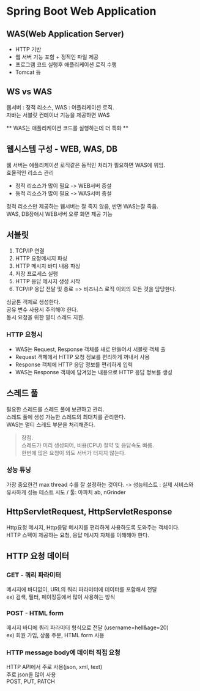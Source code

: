 # Spring Boot Web Application

## WAS(Web Application Server)
- HTTP 기반 
- 웹 서버 기능 포함 + 정적인 파일 제공
- 프로그램 코드 실행후 애플리케이션 로직 수행
- Tomcat 등

## WS vs WAS
웹서버 : 정적 리소스, WAS : 어플리케이션 로직.  
자바는 서블릿 컨테이너 기능을 제공하면 WAS

** WAS는 애플리케이션 코드를 실행하는데 더 특화  **

## 웹시스템 구성 - WEB, WAS, DB

웹 서버는 애플리케이션 로직같은 동적인 처리가 필요하면 WAS에 위임.  
효율적인 리소스 관리
- 정적 리소스가 많이 필요 -> WEB서버 증설
- 동적 리소스가 많이 필요 -> WAS서버 증설

정적 리소스만 제공하는 웹서버는 잘 죽지 않음, 반면 WAS는잘 죽음.  
WAS, DB장애시 WEB서버 오류 화면 제공 기능

## 서블릿

1. TCP/IP 연결
2. HTTP 요청메시지 파싱
3. HTTP 메시지 바디 내용 파싱
4. 저장 프로세스 실행
5. HTTP 응답 메시지 생성 시작
6. TCP/IP 응답 전달 및 종료
=> 비즈니스 로직 이외의 모든 것을 담당한다.

싱글톤 객체로 생성한다.  
공유 변수 사용시 주의해야 한다.  
동시 요청을 위한 멀티 스레드 지원.  

### HTTP 요청시
- WAS는 Request, Response 객체를 새로 만들어서 서블릿 객체 출
- Request 객체에서 HTTP 요청 정보를 편리하게 꺼내서 사용
- Response 객체에 HTTP 응답 정보를 편리하게 입력
- WAS는 Response 객체에 담겨있는 내용으로 HTTP 응답 정보를 생성

## 스레드 풀

필요한 스레드를 스레드 풀에 보관하고 관리.  
스레드 풀에 생성 가능한 스레드의 최대치를 관리한다.  
WAS는 멀티 스레드 부분을 처리해준다.

> 장점.  
> 스레드가 미리 생성되어, 비용(CPU) 절약 및 응답속도 빠름.  
> 한번에 많은 요청이 와도 서버가 터지지 않는다.  

### 성능 튜닝
가장 중요한건 max thread 수를 잘 설정하는 것이다.
-> 성능테스트 : 실제 서비스와 유사하게 성능 테스트 시도 / 툴: 아파치 ab, nGrinder

## HttpServletRequest, HttpServletResponse
Http요청 메시지, Http응답 메시지를 편리하게 사용하도록 도와주는 객체이다.  
HTTP 스펙이 제공하는 요청, 응답 메시지 자체를 이해해야 한다.

## HTTP 요청 데이터

### **GET - 쿼리 파라미터**
메시지에 바디없이, URL의 쿼리 파라미터에 데이터를 포함해서 전달  
ex) 검색, 필터, 페이징등에서 많이 사용하는 방식  

### **POST - HTML form**
메시지 바디에 쿼리 파라미터 형식으로 전달 (username=hell&age=20)  
ex) 회원 가입, 상품 주문, HTML form 사용  

### **HTTP message body에 데이터 직접 요청**
HTTP API에서 주로 사용(json, xml, text)  
주로 json을 많이 사용  
POST, PUT, PATCH  